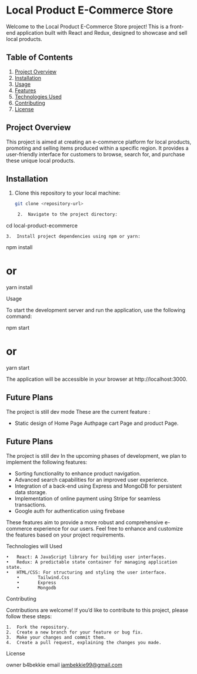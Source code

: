 
# Local Product E-Commerce Store

Welcome to the Local Product E-Commerce Store project! This is a front-end application built with React and Redux, designed to showcase and sell local products.

## Table of Contents

1. [Project Overview](#project-overview)
2. [Installation](#installation)
3. [Usage](#usage)
4. [Features](#features)
5. [Technologies Used](#technologies-used)
6. [Contributing](#contributing)
7. [License](#license)

## Project Overview

This project is aimed at creating an e-commerce platform for local products, promoting and selling items produced within a specific region. It provides a user-friendly interface for customers to browse, search for, and purchase these unique local products.

## Installation

1. Clone this repository to your local machine:

   ```bash
   git clone <repository-url>

	2.	Navigate to the project directory:

cd local-product-ecommerce


	3.	Install project dependencies using npm or yarn:

npm install
# or
yarn install



Usage

To start the development server and run the application, use the following command:

npm start
# or
yarn start

The application will be accessible in your browser at http://localhost:3000.


## Future Plans

The project is still dev mode These are the current feature :

- Static design of Home Page Authpage cart Page and product Page.



## Future Plans

The project is still dev In the upcoming phases of development, we plan to implement the following features:

- Sorting functionality to enhance product navigation.
- Advanced search capabilities for an improved user experience.
- Integration of a back-end using Express and MongoDB for persistent data storage.
- Implementation of online payment using Stripe for seamless transactions.
- Google auth for authentication using firebase

These features aim to provide a more robust and comprehensive e-commerce experience for our users.
Feel free to enhance and customize the features based on your project requirements.

Technologies will  Used

	•	React: A JavaScript library for building user interfaces.
	•	Redux: A predictable state container for managing application state.
	•	HTML/CSS: For structuring and styling the user interface.
        •       Tailwind.Css
        •       Express
        •       Mongodb
	

Contributing

Contributions are welcome! If you’d like to contribute to this project, please follow these steps:

	1.	Fork the repository.
	2.	Create a new branch for your feature or bug fix.
	3.	Make your changes and commit them.
	4.	Create a pull request, explaining the changes you made.

License

owner b4bekkie
email iambekkie99@gmail.com 
